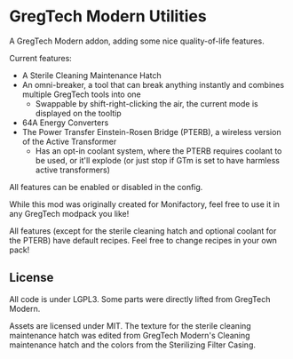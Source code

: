 # GregTech Modern Utilities
A GregTech Modern addon, adding some nice quality-of-life features.

Current features:

* A Sterile Cleaning Maintenance Hatch
* An omni-breaker, a tool that can break anything instantly and combines multiple GregTech tools into one
  * Swappable by shift-right-clicking the air, the current mode is displayed on the tooltip
* 64A Energy Converters
* The Power Transfer Einstein-Rosen Bridge (PTERB), a wireless version of the Active Transformer
  * Has an opt-in coolant system, where the PTERB requires coolant to be used, or it'll explode (or just stop if GTm is set to have harmless active transformers)

All features can be enabled or disabled in the config.

While this mod was originally created for Monifactory, feel free to use it in any GregTech modpack you like!

All features (except for the sterile cleaning hatch and optional coolant for the PTERB) have default recipes.
Feel free to change recipes in your own pack!

## License

All code is under LGPL3. Some parts were directly lifted from GregTech Modern.

Assets are licensed under MIT. The texture for the sterile cleaning maintenance hatch was edited from GregTech Modern's Cleaning maintenance hatch and the colors from the Sterilizing Filter Casing.